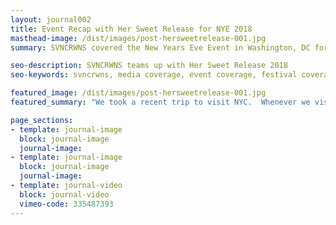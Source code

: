 ```yaml
---
layout: journal002
title: Event Recap with Her Sweet Release for NYE 2018
masthead-image: /dist/images/post-hersweetrelease-001.jpg
summary: SVNCRWNS covered the New Years Eve Event in Washington, DC for a womens-only event series, Her Sweet Release

seo-description: SVNCRWNS teams up with Her Sweet Release 2018
seo-keywords: svncrwns, media coverage, event coverage, festival coverage, recap video production, videography production

featured_image: /dist/images/post-hersweetrelease-001.jpg
featured_summary: "We took a recent trip to visit NYC.  Whenever we visit other cities, one of our favorite stops is to check out the galleries, museums or new exhibitions.  We really love meeting new artists and checking out their work.  The Brooklyn Museum is high on our list for things to do when in NYC.  Check out some of our documented experience in the recap below."

page_sections: 
- template: journal-image
  block: journal-image
  journal-image:
- template: journal-image
  block: journal-image
  journal-image:
- template: journal-video
  block: journal-video
  vimeo-code: 335487393
---
```

